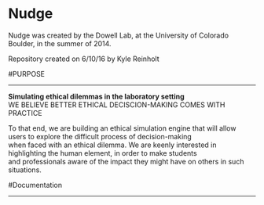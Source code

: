 # Nudge

Nudge was created by the Dowell Lab, at the University of Colorado Boulder, in the summer of 2014.    

Repository created on 6/10/16 by Kyle Reinholt     

#PURPOSE
***

<b>Simulating ethical dilemmas in the laboratory setting</b>       
WE BELIEVE BETTER ETHICAL DECISCION-MAKING COMES WITH PRACTICE      

To that end, we are building an ethical simulation engine that will allow users to explore the difficult process of decision-making      
when faced with an ethical dilemma. We are keenly interested in highlighting the human element, in order to make students       
and professionals aware of the impact they might have on others in such situations.       


#Documentation
***


